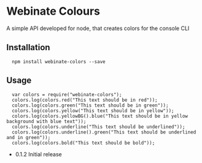 Webinate Colours
=========

A simple API developed for node, that creates colors for the console CLI

## Installation

```
  npm install webinate-colors --save
```
## Usage

```
  var colors = require("webinate-colors");
  colors.log(colors.red("This text should be in red"));
  colors.log(colors.green("This text should be in green"));
  colors.log(colors.yellow("This text should be in yellow"));
  colors.log(colors.yellowBG().blue("This text should be in yellow background with blue text"));
  colors.log(colors.underline("This text should be underlined"));
  colors.log(colors.underline().green("This text should be underlined and in green"));
  colors.log(colors.bold("This text should be bold"));
```

* 0.1.2 Initial release